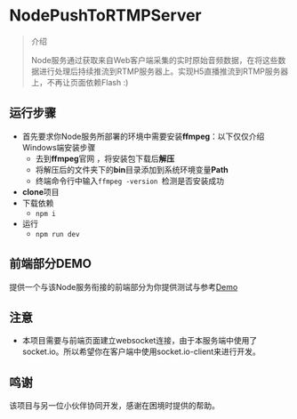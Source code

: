 #  NodePushToRTMPServer

> 介绍
>
> Node服务通过获取来自Web客户端采集的实时原始音频数据，在将这些数据进行处理后持续推流到RTMP服务器上。实现H5直播推流到RTMP服务器上，不再让页面依赖Flash :)

## 运行步骤

- 首先要求你Node服务所部署的环境中需要安装**ffmpeg**：以下仅仅介绍Windows端安装步骤
  - 去到**ffmpeg**官网 ，将安装包下载后**解压**
  - 将解压后的文件夹下的**bin**目录添加到系统环境变量**Path**
  - 终端命令行中输入`ffmpeg -version `检测是否安装成功
- **clone**项目
- 下载依赖
  - `npm i`
- 运行
  - `npm run dev`

## 前端部分DEMO

提供一个与该Node服务衔接的前端部分为你提供测试与参考[Demo]( https://gitee.com/JackyM06/WebPushMedia)

## 注意

- 本项目需要与前端页面建立websocket连接，由于本服务端中使用了socket.io。所以希望你在客户端中使用socket.io-client来进行开发。

## 鸣谢

该项目与另一位小伙伴协同开发，感谢在困境时提供的帮助。